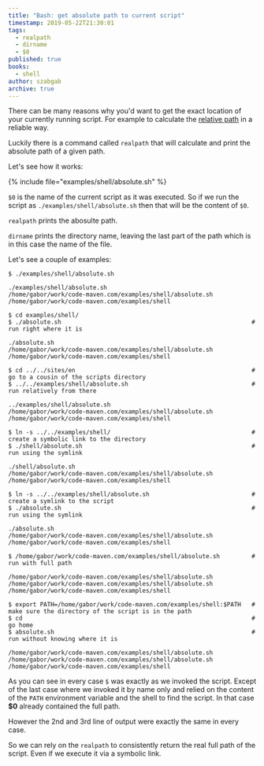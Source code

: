 ```yaml
---
title: "Bash: get absolute path to current script"
timestamp: 2019-05-22T21:30:01
tags:
  - realpath
  - dirname
  - $0
published: true
books:
  - shell
author: szabgab
archive: true
---
```



There can be many reasons why you'd want to get the exact location of your currently running script.
For example to calculate the [relative path](/bash-shell-relative-path) in a reliable way.

Luckily there is a command called `realpath` that will calculate and print the absolute path
of a given path.


Let's see how it works:

{% include file="examples/shell/absolute.sh" %}

`$0` is the name of the current script as it was executed. So if we run the script as `./examples/shell/absolute.sh`
then that will be the content of `$0`.

`realpath` prints the abosulte path.

`dirname` prints the directory name, leaving the last part of the path which is in this case the name of the
file.

Let's see a couple of examples:

```
$ ./examples/shell/absolute.sh

./examples/shell/absolute.sh
/home/gabor/work/code-maven.com/examples/shell/absolute.sh
/home/gabor/work/code-maven.com/examples/shell
```


```
$ cd examples/shell/
$ ./absolute.sh                                                      # run right where it is

./absolute.sh
/home/gabor/work/code-maven.com/examples/shell/absolute.sh
/home/gabor/work/code-maven.com/examples/shell
```

```
$ cd ../../sites/en                                                  # go to a cousin of the scripts directory
$ ../../examples/shell/absolute.sh                                   # run relatively from there

../examples/shell/absolute.sh
/home/gabor/work/code-maven.com/examples/shell/absolute.sh
/home/gabor/work/code-maven.com/examples/shell
```

```
$ ln -s ../../examples/shell/                                        # create a symbolic link to the directory
$ ./shell/absolute.sh                                                # run using the symlink

./shell/absolute.sh
/home/gabor/work/code-maven.com/examples/shell/absolute.sh
/home/gabor/work/code-maven.com/examples/shell
```

```
$ ln -s ../../examples/shell/absolute.sh                             # create a symlink to the script
$ ./absolute.sh                                                      # run using the symlink

./absolute.sh
/home/gabor/work/code-maven.com/examples/shell/absolute.sh
/home/gabor/work/code-maven.com/examples/shell
```

```
$ /home/gabor/work/code-maven.com/examples/shell/absolute.sh         # run with full path

/home/gabor/work/code-maven.com/examples/shell/absolute.sh
/home/gabor/work/code-maven.com/examples/shell/absolute.sh
/home/gabor/work/code-maven.com/examples/shell
```

```
$ export PATH=/home/gabor/work/code-maven.com/examples/shell:$PATH   # make sure the directory of the script is in the path
$ cd                                                                 # go home
$ absolute.sh                                                        # run without knowing where it is

/home/gabor/work/code-maven.com/examples/shell/absolute.sh
/home/gabor/work/code-maven.com/examples/shell/absolute.sh
/home/gabor/work/code-maven.com/examples/shell
```


As you can see in every case `$` was exactly as we invoked the script. Except of the last case where we invoked
it by name only and relied on the content of the `PATH` environment variable and the shell to find the script.
In that case <b>$0</b> already contained the full path.

However the 2nd and 3rd line of output were exactly the same in every case.

So we can rely on the `realpath` to consistently return the real full path of the script.
Even if we execute it via a symbolic link.


